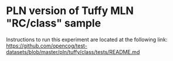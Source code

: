PLN version of Tuffy MLN "RC/class" sample
========================================

Instructions to run this experiment are located at the following link:
https://github.com/opencog/test-datasets/blob/master/pln/tuffy/class/tests/README.md
